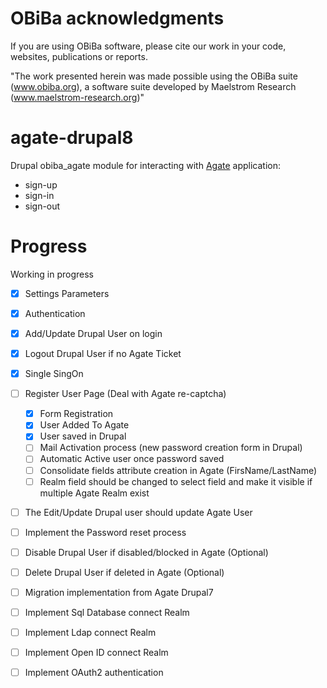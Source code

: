 # OBiBa acknowledgments

If you are using OBiBa software, please cite our work in your code, websites, publications or reports.

"The work presented herein was made possible using the OBiBa suite (www.obiba.org), a  software suite developed by Maelstrom Research (www.maelstrom-research.org)"

agate-drupal8
=============

Drupal obiba_agate module for interacting with [Agate](https://github.com/obiba/agate) application:
* sign-up
* sign-in
* sign-out

Progress
=============

Working in progress
- [x] Settings Parameters
- [x] Authentication
- [x] Add/Update Drupal User on login
- [x] Logout Drupal User if no Agate Ticket
- [x] Single SingOn 
- [ ] Register User Page (Deal with Agate re-captcha)
    - [x] Form Registration
    - [x] User Added To Agate
    - [x] User saved in Drupal
    - [ ] Mail Activation process (new password creation form in Drupal)
    - [ ] Automatic Active user once password saved
    - [ ] Consolidate fields attribute creation in Agate (FirsName/LastName)
    - [ ] Realm field should be changed to select field and make it visible if multiple Agate Realm exist
- [ ] The Edit/Update Drupal user should update Agate User  
- [ ] Implement the Password reset process 
- [ ] Disable Drupal User if disabled/blocked in Agate (Optional)
- [ ] Delete Drupal User if deleted in Agate (Optional)
- [ ] Migration implementation from Agate Drupal7
- [ ] Implement Sql Database connect Realm
- [ ] Implement Ldap connect Realm
- [ ] Implement Open ID connect Realm
- [ ] Implement OAuth2 authentication
 

